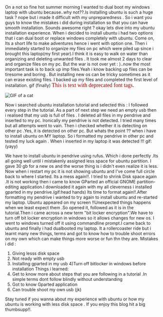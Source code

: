 On a not so fine hot summer morning I wanted to dual boot my windows laptop with ubuntu because..why not??.Is installing ubuntu is such a huge task ? nope but i made it difficult with my unpreparedness . So i want you guys to know the mistakes i did during installation so that you  can have smooth installation. Sounds awesome right ? okay lets dive into my ubuntu installation experience. When i decided to install ubuntu i had two options that i can dual boot or replace windows completely with ubuntu. Come on, Its a short life to make adventures hence i went with option one. Then i immediately started to organize my files on pc which were piled up since i brought this laptop(my first year).I think it is easy to walk on water than organizing and deleting unwanted files . It took me almost 2 days to clear and organize files on my pc. But the war is not over yet : )..now the most important task is to back up imp files.Yeah i know backing up files can be tiresome and boring . But installing new os can be tricky sometimes as it can erase existing files. I backed up my files and completed the first level of installation.
gif (finally)
<font face="Oswald, serif" size="4" color="#990000">This is text with deprecated font tags.</font>




<img src="https://i.giphy.com/media/v1.Y2lkPTc5MGI3NjExMXc2cWhuYno4NXUxZDI0Mjhka2NwYnBnN2k2dXB3b3Njb2pyODVhZyZlcD12MV9pbnRlcm5hbF9naWZfYnlfaWQmY3Q9Zw/l2Je1x7SB0PUSTXzO/giphy.gif" alt="GIF of a cat">




Now i searched ubuntu installation tutorial and selected this :
I followed every step in the tutorial. As a part of next step we need an empty usb then i realised that my usb is full of files . I deleted all files in my pendrive and inserted to my pc. Ironically  my pendrive is not detected. I tried many times but all attempts went to vain. Then i checked whether it is detecting on other pc .Yes, it is detected on other pc. But whats the point ?? when i have to install ubuntu on MY laptop. So i formatted my pendrive in other pc and tested my luck again . When i inserted in my laptop it was detected !!! gif:(yayy)

We have to install ubuntu in pendrive using rufus. Which i done perfectly .Its all going well until i mistakenly assigned less space for ubuntu partition. I gave 30 gb for a new os and  the worse thing is i didn't even realize it is less. Now when i restart my pc it is not showing ubuntu and I've come full circle back to where I started. Its a mess again!!. I tried to shrink Disk space again .It is not working then i came to know GParted  an official GNOME partition-editing application.I downloaded it again with my all cleverness i installed gparted in my pendrive.(gif:head hands)
 Its time to format again!!.After formatting my pendrive i wanted to try again to install ubuntu and re-started my laptop.  Ubuntu appeared on my screen !!Unexpected things happens when we least expect them .So opened it, followed as it is in the tutorial.Then i came across a new term "bit locker encryption".We have to turn  off bit locker encryption in windows so it allows changes for new os. I went to windows turned off it using commandline prompt.I came back to ubuntu and finally i had dualbooted my laptop.
It a rollercoaster ride but i learnt many new things, terms and got to know how to trouble shoot errors on my own which can make things more worse or fun thn they are.
Mistakes i did :
1) Giving lesss disk space
2) Not ready with empty usb
3) Installing gparted in my usb
4)Turn off bitlocker in windows before installation
Things i learned:
1) Get to know more about steps that you are following in a tutorial .In simple terms dont follow blindly without understanding
2) Got to know Gparted application
3) Can trouble shoot my own usb (jk)

Stay tuned if you  wanna about my experience with ubuntu or how my ubuntu is working with less disk space . If you enjoy this blog hit a big thumbsupp!!.

